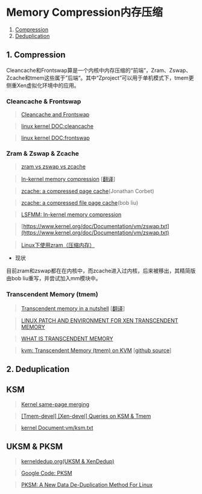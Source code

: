 # Memory Compression内存压缩

1. [Compression](#1-compression)
1. [Deduplication](#2-deduplication)

## 1. Compression
Cleancache和Frontswap算是一个内核中内存压缩的“前端”，Zram、Zswap、Zcache和tmem这些属于”后端“。其中“Zproject”可以用于单机模式下，tmem更侧重Xen虚拟化环境中的应用。

### Cleancache & Frontswap

> [Cleancache and Frontswap](https://lwn.net/Articles/386090/)

> [linux kernel DOC:cleancache](http://lxr.free-electrons.com/source/Documentation/vm/cleancache.txt)

> [linux kernel DOC:frontswap](http://lxr.free-electrons.com/source/Documentation/vm/frontswap.txt)

### Zram & Zswap & Zcache

> [zram vs zswap vs zcache](http://askubuntu.com/questions/471912/zram-vs-zswap-vs-zcache-ultimate-guide-when-to-use-which-one/472227#472227)

> [In-kernel memory compression](https://lwn.net/Articles/545244/)  [[翻译](http://blog.jcix.top/2016-12-09/inkernel_memory_compression/)]

> [zcache: a compressed page cache](https://lwn.net/Articles/397574/)(Jonathan Corbet)

> [zcache: a compressed file page cache](https://lwn.net/Articles/562254/)(bob liu)

> [LSFMM: In-kernel memory compression](https://lwn.net/Articles/548109/)

> [https://www.kernel.org/doc/Documentation/vm/zswap.txt](https://www.kernel.org/doc/Documentation/vm/zswap.txt)

> [Linux下使用zram（压缩内存）](https://segmentfault.com/a/1190000000380500)

* 现状

目前zram和zswap都在在内核中，而zcache进入过内核，后来被移出，其精简版由bob liu重写，并尝试加入mm模块中。

### Transcendent Memory (tmem)

> [Transcendent memory in a nutshell](https://lwn.net/Articles/454795/) [[翻译](http://blog.chinaunix.net/uid-23531402-id-3199889.html)]

> [LINUX PATCH AND ENVIRONMENT FOR XEN TRANSCENDENT MEMORY](https://oss.oracle.com/projects/tmem/dist/documentation/internals/linuxpatch)

> [WHAT IS TRANSCENDENT MEMORY](https://oss.oracle.com/projects/tmem/)

> [kvm: Transcendent Memory (tmem) on KVM](https://groups.google.com/forum/#!starred/linux.kernel/KB2-YfAJhVc) [[github source](https://github.com/akshaykarle/kvm-tmem)]

## 2. Deduplication

## KSM
>[Kernel same-page merging](https://en.wikipedia.org/wiki/Kernel_same-page_merging)

>[[Tmem-devel] [Xen-devel] Queries on KSM & Tmem](https://oss.oracle.com/pipermail/tmem-devel/2010-September/000174.html)

>[kernel Document:vm/ksm.txt](https://www.kernel.org/doc/Documentation/vm/ksm.txt)

## UKSM & PKSM

>[kerneldedup.org(UKSM & XenDedup)](http://kerneldedup.org/)

>[Google Code: PKSM](https://code.google.com/archive/p/pksm/)

>[PKSM: A New Data De-Duplication Method For Linux](http://www.phoronix.com/scan.php?page=news_item&px=MTM0OTQ)

>